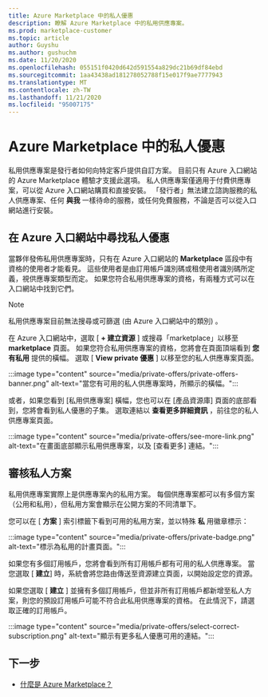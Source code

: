 ```yaml
---
title: Azure Marketplace 中的私人優惠
description: 瞭解 Azure Marketplace 中的私用供應專案。
ms.prod: marketplace-customer
ms.topic: article
author: Guyshu
ms.author: gushuchm
ms.date: 11/20/2020
ms.openlocfilehash: 055151f0420d642d591554a829dc21b69df84ebd
ms.sourcegitcommit: 1aa43438ad181278052788f15e017f9ae7777943
ms.translationtype: MT
ms.contentlocale: zh-TW
ms.lasthandoff: 11/21/2020
ms.locfileid: "95007175"
---
```

# <a name="private-offers-in-azure-marketplace"></a>Azure Marketplace 中的私人優惠

私用供應專案是發行者如何向特定客戶提供自訂方案。 目前只有 Azure 入口網站的 Azure Marketplace 體驗才支援此選項。 私人供應專案僅適用于付費供應專案，可以從 Azure 入口網站購買和直接安裝。 「發行者」無法建立諮詢服務的私人供應專案、任何 **與我** 一樣待命的服務，或任何免費服務，不論是否可以從入口網站進行安裝。

## <a name="find-private-offers-in-the-azure-portal"></a>在 Azure 入口網站中尋找私人優惠

當夥伴發佈私用供應專案時，只有在 Azure 入口網站的 **Marketplace** 區段中有資格的使用者才能看見。 這些使用者是由訂用帳戶識別碼或租使用者識別碼所定義，視供應專案類型而定。 如果您符合私用供應專案的資格，有兩種方式可以在入口網站中找到它們。

> [!NOTE]
> 私用供應專案目前無法搜尋或可篩選 (由 Azure 入口網站中的類別) 。

在 Azure 入口網站中，選取 [ **+ 建立資源** ] 或搜尋「marketplace」以移至 **marketplace** 頁面。 如果您符合私用供應專案的資格，您將會在頁面頂端看到 **您有私用** 提供的橫幅。 選取 [ **View private 優惠** ] 以移至您的私人供應專案頁面。

:::image type="content" source="media/private-offers/private-offers-banner.png" alt-text="當您有可用的私人供應專案時，所顯示的橫幅。":::

或者，如果您看到 [私用供應專案] 橫幅，您也可以在 [產品資源庫] 頁面的底部看到，您將會看到私人優惠的子集。 選取連結以 **查看更多詳細資訊** ，前往您的私人供應專案頁面。

:::image type="content" source="media/private-offers/see-more-link.png" alt-text="在畫面底部顯示私用供應專案，以及 [查看更多] 連結。":::

## <a name="review-private-plans"></a>審核私人方案

私用供應專案實際上是供應專案內的私用方案。 每個供應專案都可以有多個方案（公用和私用），但私用方案會顯示在公開方案的不同清單下。

您可以在 [ **方案** ] 索引標籤下看到可用的私用方案，並以特殊 **私** 用徽章標示：

:::image type="content" source="media/private-offers/private-badge.png" alt-text="標示為私用的計畫頁面。":::

如果您有多個訂用帳戶，您將會看到所有訂用帳戶都有可用的私人供應專案。 當您選取 [ **建立**] 時，系統會將您路由傳送至資源建立頁面，以開始設定您的資源。

如果您選取 [ **建立** ] 並擁有多個訂用帳戶，但並非所有訂用帳戶都新增至私人方案，則您的預設訂用帳戶可能不符合此私用供應專案的資格。 在此情況下，請選取正確的訂用帳戶。

:::image type="content" source="media/private-offers/select-correct-subscription.png" alt-text="顯示有更多私人優惠可用的連結。":::

## <a name="next-steps"></a>下一步

- [什麼是 Azure Marketplace？](azure-marketplace-overview.md)
